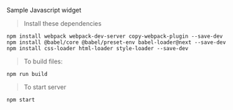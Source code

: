 Sample Javascript widget

> Install these dependencies 

```
npm install webpack webpack-dev-server copy-webpack-plugin --save-dev
npm install @babel/core @babel/preset-env babel-loader@next --save-dev
npm install css-loader html-loader style-loader --save-dev
```

> To build files:
```
npm run build

```
> To start server
```
npm start
```
